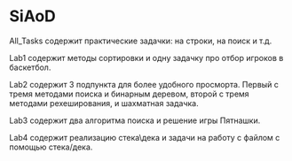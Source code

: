 # SiAoD
All_Tasks содержит практические задачки: на строки, на поиск и т.д.

Lab1 содержит методы сортировки и одну задачку про отбор игроков в баскетбол.

Lab2 содержит 3 подпункта для более удобного просморта. Первый с тремя методами поиска и бинарным деревом, второй с тремя методами рехеширования, и шахматная задачка.

Lab3 содержит два алгоритма поиска и решение игры Пятнашки.

Lab4 содержит реализацию стека\дека и задачи на работу с файлом с помощью стека/дека.

